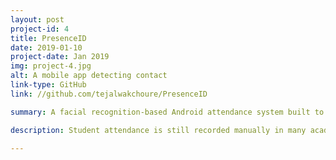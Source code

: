 ```yaml
---
layout: post
project-id: 4
title: PresenceID
date: 2019-01-10
project-date: Jan 2019
img: project-4.jpg
alt: A mobile app detecting contact
link-type: GitHub
link: //github.com/tejalwakchoure/PresenceID

summary: A facial recognition-based Android attendance system built to improve transparency, trained on a high-density database with 1000+ images.

description: Student attendance is still recorded manually in many academic institutions. This is a time-consuming practice subject to considerable amounts of fraudulence. We created a facial recognition-based attendance system to tackle these concerns, thereby improving transparency in student-teacher interaction, reducing instances of bias, and raising overall administrative efficiency. <br /> <br /> The system was deployed as an Android app that automatically records student attendance based on input by the students and teachers. We built a transfer learning model using <a href="https://opencv.org/" target="_blank">OpenCV</a> for face detection and <a href="https://www.tensorflow.org/" target="_blank">TensorFlow</a> for face recognition. The Java/XML user interface has extensive landings for students and teachers, including provisions for courses, grading, dashboards, and registration services for effortless daily interaction.

---
```

